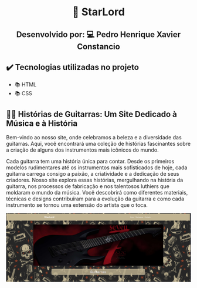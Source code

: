 <div align="center">
<h1>🎸 StarLord</h1>
<h2>Desenvolvido por: 💻 Pedro Henrique Xavier Constancio</h2>
</div>

## ✔️ Tecnologias utilizadas no projeto

- 📚 HTML
- 📚 CSS

## 🤘🏼 Histórias de Guitarras: Um Site Dedicado à Música e à História

Bem-vindo ao nosso site, onde celebramos a beleza e a diversidade das guitarras. Aqui, você encontrará uma coleção de histórias fascinantes sobre a criação de alguns dos instrumentos mais icônicos do mundo.

Cada guitarra tem uma história única para contar. Desde os primeiros modelos rudimentares até os instrumentos mais sofisticados de hoje, cada guitarra carrega consigo a paixão, a criatividade e a dedicação de seus criadores.
Nosso site explora essas histórias, mergulhando na história da guitarra, nos processos de fabricação e nos talentosos luthiers que moldaram o mundo da música. Você descobrirá como diferentes materiais, técnicas e designs contribuíram para a evolução da guitarra e como cada instrumento se tornou uma extensão do artista que o toca.

<img align="center" src="./img/starLord.png" alt="Star Lord">
